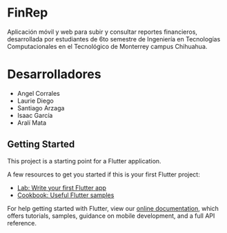 # FinRep

Aplicación móvil y web para subir y consultar reportes financieros, desarrollada por estudiantes de 6to semestre de Ingeniería en Tecnologías Computacionales en el Tecnológico de Monterrey campus Chihuahua.

# Desarrolladores
- Angel Corrales
- Laurie Diego
- Santiago Arzaga
- Isaac García
- Aralí Mata

## Getting Started

This project is a starting point for a Flutter application.

A few resources to get you started if this is your first Flutter project:

- [Lab: Write your first Flutter app](https://flutter.dev/docs/get-started/codelab)
- [Cookbook: Useful Flutter samples](https://flutter.dev/docs/cookbook)

For help getting started with Flutter, view our
[online documentation](https://flutter.dev/docs), which offers tutorials,
samples, guidance on mobile development, and a full API reference.

